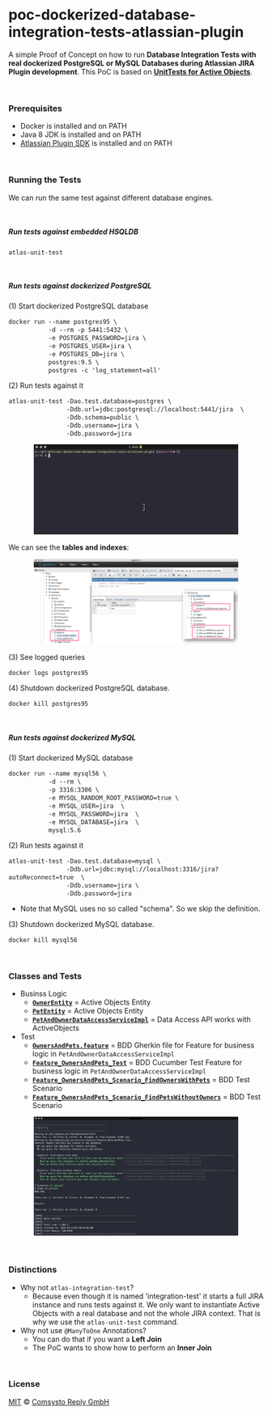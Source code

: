 # poc-dockerized-database-integration-tests-atlassian-plugin

A simple Proof of Concept on how to run **Database Integration Tests with real dockerized PostgreSQL or MySQL Databases during Atlassian JIRA Plugin development**.
This PoC is based on **[UnitTests for Active Objects](https://developer.atlassian.com/server/framework/atlassian-sdk/testing/)**.

&nbsp;

### Prerequisites

 * Docker is installed and on PATH
 * Java 8 JDK is installed and on PATH
 * [Atlassian Plugin SDK](https://developer.atlassian.com/server/framework/atlassian-sdk/set-up-the-atlassian-plugin-sdk-and-build-a-project/) is installed and on PATH

&nbsp;

### Running the Tests

We can run the same test against different database engines.

&nbsp;

##### Run tests against embedded HSQLDB

```
atlas-unit-test
```

&nbsp;

##### Run tests against dockerized PostgreSQL

(1) Start dockerized PostgreSQL database

```
docker run --name postgres95 \
           -d --rm -p 5441:5432 \
           -e POSTGRES_PASSWORD=jira \
           -e POSTGRES_USER=jira \
           -e POSTGRES_DB=jira \
           postgres:9.5 \
           postgres -c 'log_statement=all'
```

(2) Run tests against it

```
atlas-unit-test -Dao.test.database=postgres \
                -Ddb.url=jdbc:postgresql://localhost:5441/jira  \
                -Ddb.schema=public \
                -Ddb.username=jira \
                -Ddb.password=jira
```

<p align="center"><img src="./doc/demo.gif" width="80%"></p>

We can see the **tables and indexes**:

<p align="center"><img src="./doc/tables_and_indexes.png" width="80%"></p>

(3) See logged queries

```
docker logs postgres95
```

(4) Shutdown dockerized PostgreSQL database.

```
docker kill postgres95
```





&nbsp;

##### Run tests against dockerized MySQL

(1) Start dockerized MySQL database

```
docker run --name mysql56 \
           -d --rm \
           -p 3316:3306 \
           -e MYSQL_RANDOM_ROOT_PASSWORD=true \
           -e MYSQL_USER=jira  \
           -e MYSQL_PASSWORD=jira  \
           -e MYSQL_DATABASE=jira  \
           mysql:5.6
```

(2) Run tests against it

```
atlas-unit-test -Dao.test.database=mysql \
                -Ddb.url=jdbc:mysql://localhost:3316/jira?autoReconnect=true  \
                -Ddb.username=jira \
                -Ddb.password=jira
```

  * Note that MySQL uses no so called "schema". So we skip the definition.

(3) Shutdown dockerized MySQL database.

```
docker kill mysql56
```

&nbsp;

### Classes and Tests

 * Businss Logic
   * [**`OwnerEntity`**](https://github.com/comsysto/poc-dockerized-database-integration-tests-atlassian-plugin/blob/master/src/main/java/com/comsysto/poc/ao/model/OwnerEntity.java) = Active Objects Entity
   * [**`PetEntity`**](https://github.com/comsysto/poc-dockerized-database-integration-tests-atlassian-plugin/blob/master/src/main/java/com/comsysto/poc/ao/model/PetEntity.java) = Active Objects Entity
   * [**`PetAndOwnerDataAccessServiceImpl`**](https://github.com/comsysto/poc-dockerized-database-integration-tests-atlassian-plugin/blob/master/src/main/java/com/comsysto/poc/ao/service/PetAndOwnerDataAccessServiceImpl.java) = Data Access API works with ActiveObjects
 * Test  
   * [**`OwnersAndPets.feature`**](https://github.com/comsysto/poc-dockerized-database-integration-tests-atlassian-plugin/blob/master/src/test/resources/ut/com/comsysto/poc/ao/service/features/OwnersAndPets.feature) = BDD Gherkin file for Feature for business logic in `PetAndOwnerDataAccessServiceImpl`
   * [**`Feature_OwnersAndPets_Test`**](https://github.com/comsysto/poc-dockerized-database-integration-tests-atlassian-plugin/blob/master/src/test/java/ut/com/comsysto/poc/ao/service/features/Feature_OwnersAndPets_Test.java) = BDD Cucumber Test Feature for business logic in `PetAndOwnerDataAccessServiceImpl`  
   * [**`Feature_OwnersAndPets_Scenario_FindOwnersWithPets`**](https://github.com/comsysto/poc-dockerized-database-integration-tests-atlassian-plugin/blob/master/src/test/java/ut/com/comsysto/poc/ao/service/features/Feature_OwnersAndPets_Scenario_FindOwnersWithPets.java) = BDD Test Scenario
   * [**`Feature_OwnersAndPets_Scenario_FindPetsWithoutOwners`**](https://github.com/comsysto/poc-dockerized-database-integration-tests-atlassian-plugin/blob/master/src/test/java/ut/com/comsysto/poc/ao/service/features/Feature_OwnersAndPets_Scenario_FindPetsWithoutOwners.java) = BDD Test Scenario
   

<p align="center"><img src="./doc/test-bdd.png" width="80%"></p>

   

&nbsp;

### Distinctions

 * Why not `atlas-integration-test`?
   * Because even though it is named 'integration-test' it starts a full JIRA instance
and runs tests against it. We only want to instantiate Active Objects with a real database and not the whole JIRA context.
That is why we use the `atlas-unit-test` command.
 * Why not use `@ManyToOne` Annotations?
   * You can do that if you want a **Left Join**
   * The PoC wants to show how to perform an **Inner Join**


&nbsp;

### License

[MIT](./LICENSE) © [Comsysto Reply GmbH](https://comsystoreply.de)

